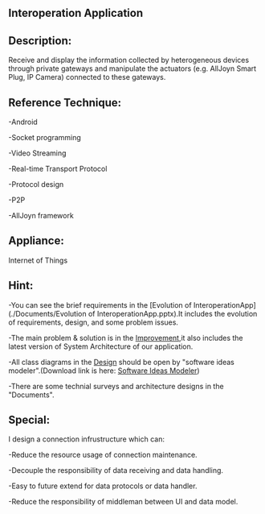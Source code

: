 Interoperation Application
----
Description:
----
Receive and display the information collected by heterogeneous devices through private gateways and manipulate the actuators (e.g. AllJoyn Smart Plug, IP Camera) connected to these gateways.

Reference Technique:  
----
-Android

-Socket programming

-Video Streaming

-Real-time Transport Protocol

-Protocol design

-P2P

-AllJoyn framework


Appliance:
----
Internet of Things


Hint:
-----
-You can see the brief requirements in the [Evolution of InteroperationApp](./Documents/Evolution of InteroperationApp.pptx).It includes the evolution of requirements, design, and some problem issues. 

-The main problem & solution is in the [Improvement](./Documents/Improvement.pptx),it also includes the latest version of System Architecture of our application.

-All class diagrams in the [Design](./Design/) should be open by "software ideas modeler".(Download link is here: [Software Ideas Modeler](https://www.softwareideas.net/))

-There are some technial surveys and architecture designs in the "Documents".

Special:
-----
I design a connection infrustructure which can:

-Reduce the resource usage of connection maintenance.

-Decouple the responsibility of data receiving and data handling.

-Easy to future extend for data protocols or data handler.

-Reduce the responsibility of middleman between UI and data model.

	
